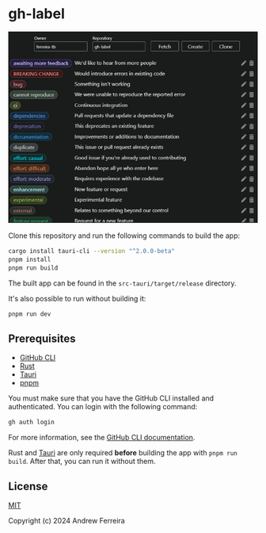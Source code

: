 # gh-label

<p align="center">
  <img src="./docs/screenshot.png" alt="gh-label screenshot" />
</p>

Clone this repository and run the following commands to build the app:

```bash
cargo install tauri-cli --version "^2.0.0-beta"
pnpm install
pnpm run build
```

The built app can be found in the `src-tauri/target/release` directory.

It's also possible to run without building it:

```bash
pnpm run dev
```

## Prerequisites

- [GitHub CLI](https://cli.github.com/)
- [Rust](https://www.rust-lang.org/tools/install)
- [Tauri](https://beta.tauri.app/guides/prerequisites/)
- [pnpm](https://pnpm.io/installation)

You must make sure that you have the GitHub CLI installed and authenticated. You can login with the following command:

```bash
gh auth login
```

For more information, see the [GitHub CLI documentation](https://cli.github.com/manual/gh_auth_login).

Rust and [Tauri](https://beta.tauri.app/guides/) are only required **before** building the app with `pnpm run build`. After that, you can run it without them.

## License

[MIT](https://raw.githubusercontent.com/ferreira-tb/gh-label/main/LICENSE)

Copyright (c) 2024 Andrew Ferreira
